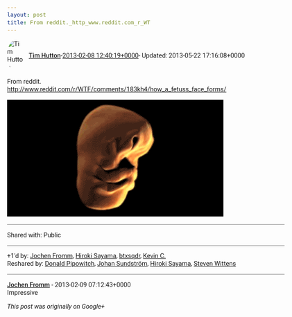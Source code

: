 ```yaml
---
layout: post
title: From reddit._http_www.reddit.com_r_WT
---
```


<html><head><meta charset="utf-8"><title>From reddit.&lt;br&gt;&lt;a rel=&quot;nofollow&quot; target=&quot;_blank&quot; href=&quot;http://www.reddit.com...</title><style>body {font: 11pt Roboto, Arial, sans-serif; max-width: 640px; margin: 24px;}.author-photo {border-radius: 50%; margin-right: 10px; width: 40px;}.author {font-weight: 500;}.main-content {margin: 15px 0 15px;}.post-title {font-weight: bold;}.location {display: block; margin-top: 15px;}.location img {float: left; margin-right: 5px; width: 20px;}.media-link {display: inline-block; max-width: 100%; vertical-align: top;}.media-link p {margin-top: 5px; max-height: 4em; overflow: scroll;}.media {max-height: 100vh; max-width: 100%;}.video-placeholder {background: black; display: flex; height: 300px; max-width: 100%; width: 640px;}.play-icon {border-bottom: 30px solid transparent; border-left: 50px solid white; border-top: 30px solid transparent; color: white; margin: auto;}.album {max-height: 800px; overflow: scroll; width: calc(100vw - 48px);}.album .media-link {margin-right: 5px; max-width: 250px;}.album .media {max-height: 250px;}.link-embed {border-top: 1px solid lightgrey; display: block; margin-top: 20px;}.link-embed img {max-width: 100%;}.inline-link-embed {display: block;}.inline-link-embed img {vertical-align: middle;}.link-title {display: inline-block; font-size: medium; font-weight: 300; padding-left: 1em;}.reshare-attribution {display: block; font-weight: bold; margin-bottom: 10px;}.poll-image {margin-bottom: 5px; max-height: 300px; max-width: 500px;}.poll-choice {align-items: center; display: flex; margin-bottom: 5px; max-width: 500px;}.poll-choice-percentage {background-color: lightblue; height: 100%; left: 0; position: absolute; z-index: -1;}.poll-choice-selected {margin-right: 5px;}.poll-choice-results {border: 1px solid lightgray; border-radius: 5px; display: flex; line-height: 40px; overflow: hidden; padding: 0 8px; position: relative;}.poll-choice-results, .poll-choice-description {flex-grow: 1; margin-right: 10px;}.poll-choice-image {width: 100%;}.poll-choice-image, .poll-choice-image img {max-height: 40px; max-width: 100px;}.poll-choice-votes {max-height: 100px; overflow: auto;}.plus-entity-embed {color: black; display: block; text-decoration: none;}.plus-entity-embed-cover-photo {max-height: 300px; max-width: 100%;}.plus-entity-embed-info {padding: 0 1em 1em;}.plus-entity-embed-info h2 {font-weight: 500; margin: 10px 0;}.plus-entity-embed-info p {font-size: small; margin: 0;}.collection-owner-avatar {border-radius: 50%; border: 2px solid white; height: 40px; margin-top: -22px;}.visibility {padding: 1em 0; border-top: 1px solid grey;}.post-activity {padding: 1em 0; border-top: 1px solid grey;}.comments {border-top: 1px solid gray; padding-top: 1em;}.comment + .comment {margin-top: 1em;}.comment .media-link, .comment .inline-link-embed {margin-top: 5px;}</style></head><body><div style="margin-bottom:1em;"><div style="display:flex; align-items:center"><img class="author-photo" src="https://lh4.googleusercontent.com/-epo4ZZKNqEw/AAAAAAAAAAI/AAAAAAAAVSU/qu3LpcHEnoQ/s64-c/photo.jpg" alt="Tim Hutton"><a href="https://plus.google.com/+TimHutton" target="_blank" class="author">Tim Hutton</a> - <a target="_blank" href="https://plus.google.com/+TimHutton/posts/e1WZm91qATg">2013-02-08 12:40:19+0000</a><span> - Updated: 2013-05-22 17:16:08+0000</span></div><div class="main-content">From reddit.<br><a rel="nofollow" target="_blank" href="http://www.reddit.com/r/WTF/comments/183kh4/how_a_fetuss_face_forms/" class="ot-anchor bidi_isolate" jslog="10929; track:click" dir="ltr">http://www.reddit.com/r/WTF/comments/183kh4/how_a_fetuss_face_forms/</a></div><a href="/assets/feotus_face.gif" target="_blank" class="media-link"><img src="/assets/feotus_face.gif" alt="Image" class="media"></a></div><div class="visibility">Shared with: Public</div><div class="post-activity"><div class="plus-oners">+1'd by: <a href="https://plus.google.com/+JochenFromm">Jochen Fromm</a>, <a href="https://plus.google.com/108656957140823938500">Hiroki Sayama</a>, <a href="https://plus.google.com/105196051462421535930">btxsqdr</a>, <a href="https://plus.google.com/+KevinC">Kevin C.</a></div><div class="resharers">Reshared by: <a href="https://plus.google.com/+DonaldPipowitch">Donald Pipowitch</a>, <a href="https://plus.google.com/+JohanSundström">Johan Sundström</a>, <a href="https://plus.google.com/108656957140823938500">Hiroki Sayama</a>, <a href="https://plus.google.com/112457107445031703644">Steven Wittens</a></div></div><div class="comments"><div class="comment"><a target="_blank" href="https://plus.google.com/+JochenFromm" class="author">Jochen Fromm</a><span class="time"> - 2013-02-09 07:12:43+0000</span><div class="comment-content">Impressive</div></div></div></body></html>

<i>This post was originally on Google+</i>